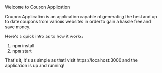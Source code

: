 Welcome to Coupon Application

Coupon Application is an application capable of generating the best and up to date coupons from various websites in order to gain a hassle free and save money.

Here's a quick intro as to how it works:

1. npm install
2. npm start

That's it, it's as simple as that! visit https://localhost:3000 and the application is up and running!
